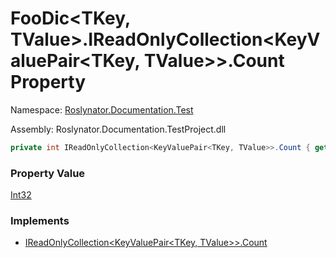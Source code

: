 # FooDic\<TKey, TValue>\.IReadOnlyCollection\<KeyValuePair\<TKey, TValue>>\.Count Property

Namespace: [Roslynator.Documentation.Test](../../README.md)

Assembly: Roslynator\.Documentation\.TestProject\.dll

```csharp
private int IReadOnlyCollection<KeyValuePair<TKey, TValue>>.Count { get; }
```

### Property Value

[Int32](https://docs.microsoft.com/en-us/dotnet/api/system.int32)

### Implements

* [IReadOnlyCollection\<KeyValuePair\<TKey, TValue>>.Count](https://docs.microsoft.com/en-us/dotnet/api/system.collections.generic.ireadonlycollection-1.count)
